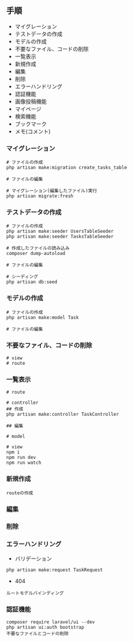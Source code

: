 ## 手順
- マイグレーション
- テストデータの作成
- モデルの作成
- 不要なファイル、コードの削除
- 一覧表示
- 新規作成
- 編集
- 削除
- エラーハンドリング
- 認証機能
- 画像投稿機能
- マイページ
- 検索機能
- ブックマーク
- メモ(コメント)


### マイグレーション
```
# ファイルの作成
php artisan make:migration create_tasks_table

# ファイルの編集

# マイグレーション(編集したファイル)実行
php artisan migrate:fresh
```

### テストデータの作成
```
# ファイルの作成
php artisan make:seeder UsersTableSeeder
php artisan make:seeder TasksTableSeeder

# 作成したファイルの読み込み
composer dump-autoload

# ファイルの編集

# シーディング
php artisan db:seed
```


### モデルの作成
```
# ファイルの作成
php artisan make:model Task

# ファイルの編集
```

### 不要なファイル、コードの削除
```
# view
# route
```

### 一覧表示
```
# route

# controller
## 作成
php artisan make:controller TaskController

## 編集

# model

# view
npm i
npm run dev
npm run watch

```

### 新規作成
```
routeの作成

```

### 編集

### 削除

### エラーハンドリング
- バリデーション
```
php artisan make:request TaskRequest

```
- 404
```
ルートモデルバインディング
```


### 認証機能
```
composer require laravel/ui --dev
php artisan ui:auth bootstrap
不要なファイルとコードの削除
```

